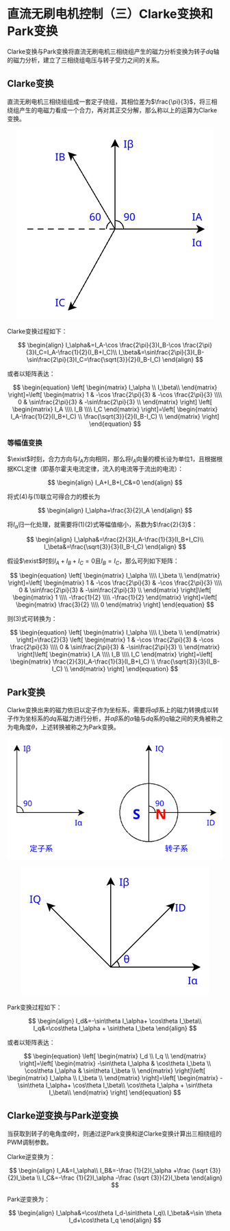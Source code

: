 # 直流无刷电机控制（三）Clarke变换和Park变换

Clarke变换与Park变换将直流无刷电机三相绕组产生的磁力分析变换为转子$dq$轴的磁力分析，建立了三相绕组电压与转子受力之间的关系。

## Clarke变换

直流无刷电机三相绕组组成一套定子绕组，其相位差为$\frac{\pi}{3}$，将三相绕组产生的电磁力看成一个合力，再对其正交分解，那么称以上的运算为Clarke变换。

<center>

![空间扇区](../!image/250225/clarke.svg)

</center>

Clarke变换过程如下：

$$
\begin{align}
I_\alpha&=I_A-\cos \frac{2\pi}{3}I_B-\cos \frac{2\pi}{3}I_C=I_A-\frac{1}{2}(I_B+I_C)\\
I_\beta&=\sin\frac{2\pi}{3}I_B-\sin\frac{2\pi}{3}I_C=\frac{\sqrt{3}}{2}(I_B-I_C)
\end{align}
$$

或者以矩阵表达：

$$
\begin{equation}
\left[
\begin{matrix}
   I_\alpha \\
   I_\beta\\
\end{matrix}
\right]=\left[
\begin{matrix}
    1 & -\cos \frac{2\pi}{3} & -\cos \frac{2\pi}{3} \\\\
    0 & \sin\frac{2\pi}{3}   & -\sin\frac{2\pi}{3}  \\
\end{matrix}
\right]
\left[
\begin{matrix}
    I_A \\\\
    I_B \\\\
    I_C
\end{matrix}
\right]=\left[
\begin{matrix}
    I_A-\frac{1}{2}(I_B+I_C) \\
    \frac{\sqrt{3}}{2}(I_B-I_C) \\
\end{matrix}
\right]
\end{equation}
$$

### 等幅值变换

$\exist$时刻，合力方向与$I_A$方向相同，那么将$I_A$向量的模长设为单位1，且根据根据KCL定律（即基尔霍夫电流定律，流入的电流等于流出的电流）：

$$
\begin{align}
I_A+I_B+I_C&=0
\end{align}
$$

将式(4)与(1)联立可得合力的模长为

$$
\begin{align}
I_\alpha=\frac{3}{2}I_A
\end{align}
$$

将$I_\alpha$归一化处理，就需要将(1)(2)式等幅值缩小，系数为$\frac{2}{3}$：

$$
\begin{align}
I_\alpha&=\frac{2}{3}I_A-\frac{1}{3}(I_B+I_C)\\
I_\beta&=\frac{\sqrt{3}}{3}(I_B-I_C)
\end{align}
$$

假设$\exist$时刻$I_A+I_B+I_C=0$且$I_B=I_C$，那么可列如下矩阵：

$$
\begin{equation}
\left[
\begin{matrix}
   I_\alpha \\\\
   I_\beta \\
\end{matrix}
\right]=\left[
\begin{matrix}
    1 & -\cos \frac{2\pi}{3} & -\cos \frac{2\pi}{3} \\\\
    0 & \sin\frac{2\pi}{3}   & -\sin\frac{2\pi}{3}  \\
\end{matrix}
\right]\left[
\begin{matrix}
    1 \\\\
    -\frac{1}{2} \\\\
    -\frac{1}{2}
\end{matrix}
\right]=\left[
\begin{matrix}
   \frac{3}{2} \\\\
   0
\end{matrix}
\right]
\end{equation}
$$

则(3)式可转换为：

$$
\begin{equation}
\left[
\begin{matrix}
   I_\alpha \\\\
   I_\beta \\
\end{matrix}
\right]=\frac{2}{3}
\left[
\begin{matrix}
    1 & -\cos \frac{2\pi}{3} & -\cos \frac{2\pi}{3} \\\\
    0 & \sin\frac{2\pi}{3}   & -\sin\frac{2\pi}{3}  \\
\end{matrix}
\right]\left[
\begin{matrix}
    I_A \\\\
    I_B \\\\
    I_C
\end{matrix}
\right]=\left[
\begin{matrix}
    \frac{2}{3}I_A-\frac{1}{3}(I_B+I_C) \\
    \frac{\sqrt{3}}{3}(I_B-I_C) \\
\end{matrix}
\right]
\end{equation}
$$

## Park变换

Clarke变换出来的磁力依旧以定子作为坐标系，需要将$\alpha\beta$系上的磁力转换成以转子作为坐标系的$dq$系磁力进行分析，并$\alpha\beta$系的$\alpha$轴与$dq$系的q轴之间的夹角被称之为电角度$\theta$，上述转换被称之为Park变换。
<center>

![空间扇区](../!image/250225/定子转子.svg)

![空间扇区](../!image/250225/park.svg)

</center>

Park变换过程如下：

$$
\begin{align}
I_d&=-\sin\theta I_\alpha+ \cos\theta I_\beta\\
I_q&=\cos\theta I_\alpha + \sin\theta I_\beta
\end{align}
$$

或者以矩阵表达：

$$
\begin{equation}
\left[
\begin{matrix}
   I_d \\
   I_q \\
\end{matrix}
\right]=\left[
\begin{matrix}
    -\sin\theta I_\alpha & \cos\theta I_\beta \\
    \cos\theta I_\alpha  & \sin\theta I_\beta \\
\end{matrix}
\right]\left[
\begin{matrix}
    I_\alpha \\
    I_\beta \\
\end{matrix}
\right]=\left[
\begin{matrix}
    -\sin\theta I_\alpha+ \cos\theta I_\beta\\
    \cos\theta I_\alpha + \sin\theta I_\beta\\
\end{matrix}
\right]
\end{equation}
$$

## Clarke逆变换与Park逆变换

当获取到转子的电角度$\theta$时，则通过逆Park变换和逆Clarke变换计算出三相绕组的PWM调制参数。

Clarke逆变换为：

$$
\begin{align}
I_A&=I_\alpha\\
I_B&=-\frac {1}{2}I_\alpha +\frac {\sqrt {3}}{2}I_\beta \\
I_C&=-\frac {1}{2}I_\alpha -\frac {\sqrt {3}}{2}I_\beta
\end{align}
$$

Park逆变换为：

$$
\begin{align}
I_\alpha&=\cos\theta I_d-\sin\theta I_q\\
I_\beta&=\sin \theta I_d+\cos\theta I_q
\end{align}
$$
